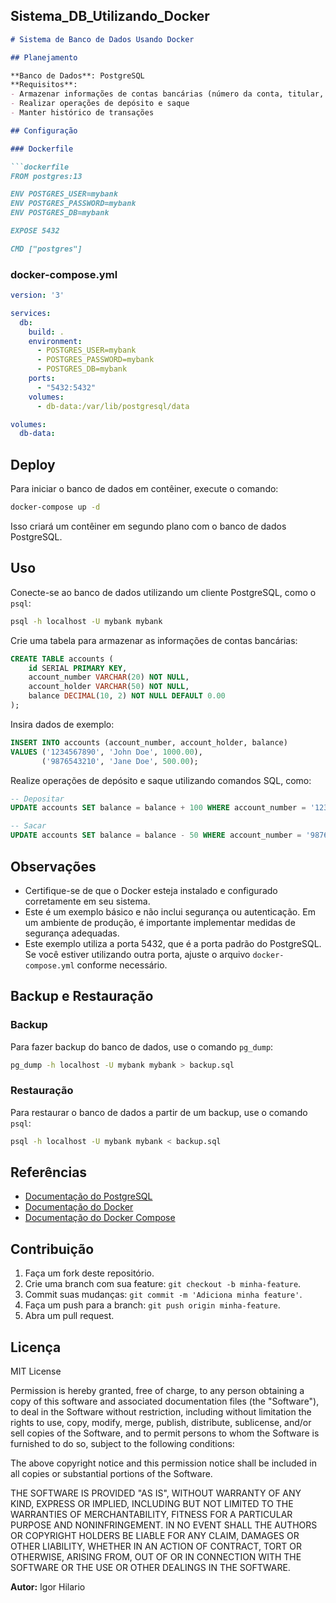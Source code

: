 ## Sistema_DB_Utilizando_Docker

```markdown
# Sistema de Banco de Dados Usando Docker

## Planejamento

**Banco de Dados**: PostgreSQL  
**Requisitos**:
- Armazenar informações de contas bancárias (número da conta, titular, saldo)
- Realizar operações de depósito e saque
- Manter histórico de transações

## Configuração

### Dockerfile

```dockerfile
FROM postgres:13

ENV POSTGRES_USER=mybank
ENV POSTGRES_PASSWORD=mybank
ENV POSTGRES_DB=mybank

EXPOSE 5432

CMD ["postgres"]
```

### docker-compose.yml

```yaml
version: '3'

services:
  db:
    build: .
    environment:
      - POSTGRES_USER=mybank
      - POSTGRES_PASSWORD=mybank
      - POSTGRES_DB=mybank
    ports:
      - "5432:5432"
    volumes:
      - db-data:/var/lib/postgresql/data

volumes:
  db-data:
```

## Deploy

Para iniciar o banco de dados em contêiner, execute o comando:

```sh
docker-compose up -d
```

Isso criará um contêiner em segundo plano com o banco de dados PostgreSQL.

## Uso

Conecte-se ao banco de dados utilizando um cliente PostgreSQL, como o `psql`:

```sh
psql -h localhost -U mybank mybank
```

Crie uma tabela para armazenar as informações de contas bancárias:

```sql
CREATE TABLE accounts (
    id SERIAL PRIMARY KEY,
    account_number VARCHAR(20) NOT NULL,
    account_holder VARCHAR(50) NOT NULL,
    balance DECIMAL(10, 2) NOT NULL DEFAULT 0.00
);
```

Insira dados de exemplo:

```sql
INSERT INTO accounts (account_number, account_holder, balance)
VALUES ('1234567890', 'John Doe', 1000.00),
       ('9876543210', 'Jane Doe', 500.00);
```

Realize operações de depósito e saque utilizando comandos SQL, como:

```sql
-- Depositar
UPDATE accounts SET balance = balance + 100 WHERE account_number = '1234567890';

-- Sacar
UPDATE accounts SET balance = balance - 50 WHERE account_number = '9876543210';
```

## Observações

- Certifique-se de que o Docker esteja instalado e configurado corretamente em seu sistema.
- Este é um exemplo básico e não inclui segurança ou autenticação. Em um ambiente de produção, é importante implementar medidas de segurança adequadas.
- Este exemplo utiliza a porta 5432, que é a porta padrão do PostgreSQL. Se você estiver utilizando outra porta, ajuste o arquivo `docker-compose.yml` conforme necessário.

## Backup e Restauração

### Backup

Para fazer backup do banco de dados, use o comando `pg_dump`:

```sh
pg_dump -h localhost -U mybank mybank > backup.sql
```

### Restauração

Para restaurar o banco de dados a partir de um backup, use o comando `psql`:

```sh
psql -h localhost -U mybank mybank < backup.sql
```

## Referências

- [Documentação do PostgreSQL](https://www.postgresql.org/docs/)
- [Documentação do Docker](https://docs.docker.com/)
- [Documentação do Docker Compose](https://docs.docker.com/compose/)

## Contribuição

1. Faça um fork deste repositório.
2. Crie uma branch com sua feature: `git checkout -b minha-feature`.
3. Commit suas mudanças: `git commit -m 'Adiciona minha feature'`.
4. Faça um push para a branch: `git push origin minha-feature`.
5. Abra um pull request.

## Licença

MIT License

Permission is hereby granted, free of charge, to any person obtaining a copy
of this software and associated documentation files (the "Software"), to deal
in the Software without restriction, including without limitation the rights
to use, copy, modify, merge, publish, distribute, sublicense, and/or sell
copies of the Software, and to permit persons to whom the Software is
furnished to do so, subject to the following conditions:

The above copyright notice and this permission notice shall be included in all
copies or substantial portions of the Software.

THE SOFTWARE IS PROVIDED "AS IS", WITHOUT WARRANTY OF ANY KIND, EXPRESS OR
IMPLIED, INCLUDING BUT NOT LIMITED TO THE WARRANTIES OF MERCHANTABILITY,
FITNESS FOR A PARTICULAR PURPOSE AND NONINFRINGEMENT. IN NO EVENT SHALL THE
AUTHORS OR COPYRIGHT HOLDERS BE LIABLE FOR ANY CLAIM, DAMAGES OR OTHER
LIABILITY, WHETHER IN AN ACTION OF CONTRACT, TORT OR OTHERWISE, ARISING FROM,
OUT OF OR IN CONNECTION WITH THE SOFTWARE OR THE USE OR OTHER DEALINGS IN THE
SOFTWARE.

**Autor:** Igor Hilario
```
